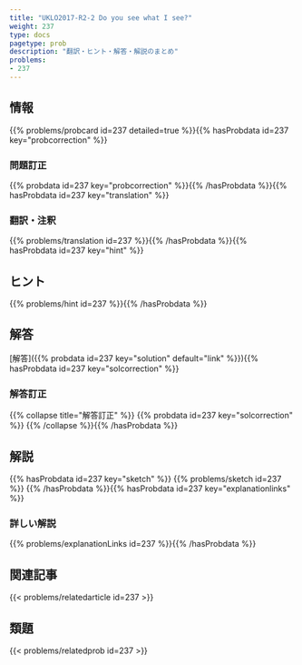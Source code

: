 ```yaml
---
title: "UKLO2017-R2-2 Do you see what I see?"
weight: 237
type: docs
pagetype: prob
description: "翻訳・ヒント・解答・解説のまとめ"
problems: 
- 237
---
```


## 情報

{{% problems/probcard id=237 detailed=true %}}{{% hasProbdata id=237 key="probcorrection" %}}

### 問題訂正

{{% probdata id=237 key="probcorrection" %}}{{% /hasProbdata %}}{{% hasProbdata id=237 key="translation" %}}

### 翻訳・注釈

{{% problems/translation id=237 %}}{{% /hasProbdata %}}{{% hasProbdata id=237 key="hint" %}}

## ヒント

{{% problems/hint id=237 %}}{{% /hasProbdata %}}

## 解答

[解答]({{% probdata id=237 key="solution" default="link" %}}){{% hasProbdata id=237 key="solcorrection" %}}

### 解答訂正

{{% collapse title="解答訂正" %}}
{{% probdata id=237 key="solcorrection" %}}
{{% /collapse %}}{{% /hasProbdata %}}

## 解説

{{% hasProbdata id=237 key="sketch" %}}
{{% problems/sketch id=237 %}}
{{% /hasProbdata %}}{{% hasProbdata id=237 key="explanationlinks" %}}

### 詳しい解説

{{% problems/explanationLinks id=237 %}}{{% /hasProbdata %}}

## 関連記事

{{< problems/relatedarticle id=237 >}}

## 類題

{{< problems/relatedprob id=237 >}}
